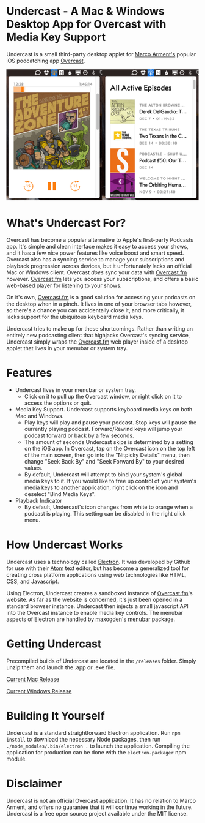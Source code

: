 # Undercast - A Mac & Windows Desktop App for Overcast with Media Key Support

Undercast is a small third-party desktop applet for [Marco Arment's](https://marco.org/) popular iOS podcatching app [Overcast](https://overcast.fm/).

![Undercast Screenshot](screenshot.png)

# What's Undercast For?

Overcast has become a popular alternative to Apple's first-party Podcasts app. It's simple and clean interface makes it easy to access your shows, and it has a few nice power features like voice boost and smart speed. Overcast also has a syncing service to manage your subscriptions and playback progression across devices, but it unfortunately lacks an official Mac or Windows client. Overcast *does* sync your data with [Overcast.fm](https://overcast.fm/) however. [Overcast.fm](https://overcast.fm/) lets you access your subscriptions, and offers a basic web-based player for listening to your shows.

On it's own, [Overcast.fm](https://overcast.fm/) is a good solution for accessing your podcasts on the desktop when in a pinch. It lives in one of your browser tabs however, so there's a chance you can accidentally close it, and more critically, it lacks support for the ubiquitous keyboard media keys.

Undercast tries to make up for these shortcomings. Rather than writing an entirely new podcasting client that highjacks Overcast's syncing service, Undercast simply wraps the [Overcast.fm](https://overcast.fm/) web player inside of a desktop applet that lives in your menubar or system tray.

# Features

* Undercast lives in your menubar or system tray.
	* Click on it to pull up the Overcast window, or right click on it to access the options or quit.
* Media Key Support. Undercast supports keyboard media keys on both Mac and Windows.
	* Play keys will play and pause your podcast. Stop keys will pause the currently playing podcast. Forward/Rewind keys will jump your podcast forward or back by a few seconds.
	* The amount of seconds Undercast skips is determined by a setting on the iOS app. In Overcast, tap on the Overcast icon on the top left of the main screen, then go into the "Nitpicky Details" menu, then change "Seek Back By" and "Seek Forward By" to your desired values.
	* By default, Undercast will attempt to bind your system's global media keys to it. If you would like to free up control of your system's media keys to another application, right click on the icon and deselect "Bind Media Keys".
* Playback Indicator
	* By default, Undercast's icon changes from white to orange when a podcast is playing. This setting can be disabled in the right click menu.

# How Undercast Works

Undercast uses a technology called [Electron](http://electron.atom.io). It was developed by Github for use with their [Atom](http://atom.io) text editor, but has become a generalized tool for creating cross platform applications using web technologies like HTML, CSS, and Javascript.

Using Electron, Undercast creates a sandboxed instance of [Overcast.fm](https://overcast.fm/)'s website. As far as the website is concerned, it's just been opened in a standard browser instance. Undercast then injects a small javascript API into the Overcast instance to enable media key controls. The menubar aspects of Electron are handled by [maxogden](https://github.com/maxogden)'s [menubar](https://github.com/maxogden/menubar) package.

# Getting Undercast

Precompiled builds of Undercast are located in the `/releases` folder. Simply unzip them and launch the .app or .exe file.

[Current Mac Release](releases/Undercast.app.zip)

[Current Windows Release](releases/undercast-win32-x64.zip)

# Building It Yourself

Undercast is a standard straightforward Electron application. Run `npm install` to download the necessary Node packages, then run `./node_modules/.bin/electron .` to launch the application. Compiling the application for production can be done with the `electron-packager` npm module.

# Disclaimer

Undercast is not an official Overcast application. It has no relation to Marco Arment, and offers no guarantee that it will continue working in the future. Undercast is a free open source project available under the MIT license.
